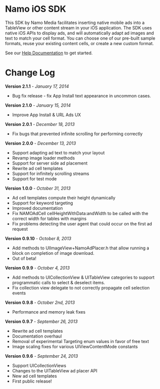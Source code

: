 Namo iOS SDK
=======

This SDK by Namo Media facilitates inserting native mobile ads into a TableView or other content stream in your iOS application. The SDK uses native iOS APIs to display ads, and will automatically adapt ad images and text to match your cell format. You can choose one of our pre-built sample formats, reuse your existing content cells, or create a new custom format.

See our [Help Documentation](http://docs.namomedia.com/ios) to get started.

Change Log
========

**Version 2.1.1** - *January 17, 2014*
* Bug fix release - fix App Install text appearance in uncommon cases.

**Version 2.1.0** - *January 15, 2014*
* Improve App Install & URL Ads UX


**Version 2.0.1** - *December 18, 2013*
* Fix bugs that prevented infinite scrolling for performing correctly

**Version 2.0.0** - *December 13, 2013*
* Support adapting ad text to match your layout
* Revamp image loader methods
* Support for server side ad placement
* Rewrite ad cell templates
* Support for infinitely scrolling streams 
* Support for test mode

**Version 1.0.0** - *October 31, 2013*
* Ad cell templates compute their height dynamically
* Support for keyword targeting
* Improved documentation
* Fix NAMOAdCell cellHeightWithData:andWidth to be called with the correct width for tables with margins
* Fix problems detecting the user agent that could occur on the first ad request

**Version 0.9.10** - *October 8, 2013*
* Add methods to UIImageView+NamoAdPlacer.h that allow running a block on completion of image download.
* Out of beta!

**Version 0.9.9** - *October 4, 2013*
* Add methods to UICollectionView & UITableView categories to support programmatic calls to select & deselect items.
* Fix collection view delegate to not correctly propagate cell selection events

**Version 0.9.8** - *October 2nd, 2013*
* Performance and memory leak fixes

**Version 0.9.7** - *September 26, 2013*
* Rewrite ad cell templates
* Documentation overhaul
* Removal of experimental Targeting enum values in favor of free text
* Image scaling fixes for various UIViewContentMode constants

**Version 0.9.6** - *September 24, 2013*
* Support UICollectionViews
* Changes to the UITableView ad placer API
* New ad cell templates
* First public release!

